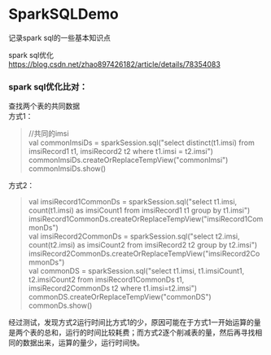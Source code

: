 # SparkSQLDemo
记录spark sql的一些基本知识点

spark sql优化<br/>
https://blog.csdn.net/zhao897426182/article/details/78354083

### spark sql优化比对：
查找两个表的共同数据<br/>
方式1：<br/>
>//共同的imsi<br/>
val commonImsiDs = sparkSession.sql("select distinct(t1.imsi) from imsiRecord1 t1, imsiRecord2 t2 where t1.imsi = t2.imsi")<br/>
commonImsiDs.createOrReplaceTempView("commonImsi")<br/>
commonImsiDs.show()<br/>
 
方式2：<br/>
>val imsiRecord1CommonDs = sparkSession.sql("select t1.imsi, count(t1.imsi) as imsiCount1 from imsiRecord1 t1 group by t1.imsi")<br/>
imsiRecord1CommonDs.createOrReplaceTempView("imsiRecord1CommonDs")<br/>
val imsiRecord2CommonDs = sparkSession.sql("select t2.imsi, count(t2.imsi) as imsiCount2 from imsiRecord2 t2 group by t2.imsi")<br/>
imsiRecord2CommonDs.createOrReplaceTempView("imsiRecord2CommonDs")<br/>
val commonDS = sparkSession.sql("select t1.imsi, t1.imsiCount1, t2.imsiCount2 from imsiRecord1CommonDs t1, imsiRecord2CommonDs t2 where t1.imsi=t2.imsi")<br/>
commonDS.createOrReplaceTempView("commonDS")<br/>
commonDs.show()<br/>
 
经过测试，发现方式2运行时间比方式1的少，原因可能在于方式1一开始运算的量是两个表的总和，运行的时间比较耗费；而方式2逐个削减表的量，然后再寻找相同的数据出来，运算的量少，运行时间快。
